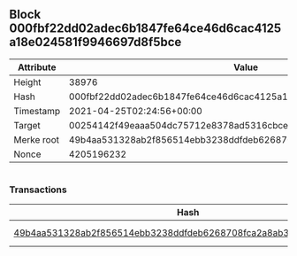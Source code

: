 ## Block 000fbf22dd02adec6b1847fe64ce46d6cac4125a18e024581f9946697d8f5bce

Attribute | Value
--- | ---
Height | 38976
Hash | 000fbf22dd02adec6b1847fe64ce46d6cac4125a18e024581f9946697d8f5bce
Timestamp | 2021-04-25T02:24:56+00:00
Target | 00254142f49eaaa504dc75712e8378ad5316cbcead634704b3734b6271167cc4
Merke root | 49b4aa531328ab2f856514ebb3238ddfdeb6268708fca2a8ab366889e19939b5
Nonce | 4205196232

```

```

### Transactions

Hash | Amount
--- | ---
[49b4aa531328ab2f856514ebb3238ddfdeb6268708fca2a8ab366889e19939b5](49b4aa531328ab2f856514ebb3238ddfdeb6268708fca2a8ab366889e19939b5.md) | 10.00000000 SKEPTI 
